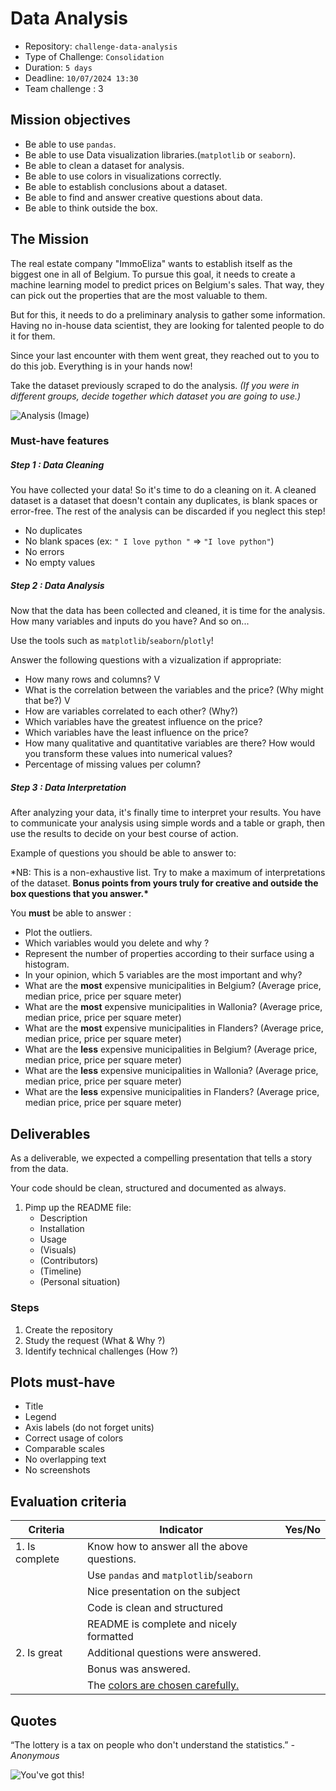 # Data Analysis

- Repository: `challenge-data-analysis`
- Type of Challenge: `Consolidation`
- Duration: `5 days`
- Deadline: `10/07/2024 13:30`
- Team challenge : 3

## Mission objectives

- Be able to use `pandas`.
- Be able to use Data visualization libraries.(`matplotlib` or `seaborn`).
- Be able to clean a dataset for analysis.
- Be able to use colors in visualizations correctly.
- Be able to establish conclusions about a dataset.
- Be able to find and answer creative questions about data.
- Be able to think outside the box.

## The Mission

The real estate company "ImmoEliza" wants to establish itself as the biggest one in all of Belgium. To pursue this goal, it needs to create a machine learning model to predict prices on Belgium's sales. That way, they can pick out the properties that are the most valuable to them.

But for this, it needs to do a preliminary analysis to gather some information. Having no in-house data scientist, they are looking for talented people to do it for them.

Since your last encounter with them went great, they reached out to you to do this job. Everything is in your hands now!

Take the dataset previously scraped to do the analysis. _(If you were in different groups, decide together which dataset you are going to use.)_

![Analysis (Image)](https://y26uq11r8xr1zyp0d3inciqv-wpengine.netdna-ssl.com/wp-content/uploads/2019/10/37.jpg)

### Must-have features

##### Step 1 : Data Cleaning

You have collected your data! So it's time to do a cleaning on it. A cleaned dataset is a dataset that doesn't contain any duplicates, is blank spaces or error-free. The rest of the analysis can be discarded if you neglect this step!

- No duplicates
- No blank spaces (ex: `" I love python "` => `"I love python"`)
- No errors
- No empty values

##### Step 2 : Data Analysis

Now that the data has been collected and cleaned, it is time for the analysis. How many variables and inputs do you have? And so on...

Use the tools such as `matplotlib`/`seaborn`/`plotly`!

Answer the following questions with a vizualization if appropriate:

- How many rows and columns? V
- What is the correlation between the variables and the price? (Why might that be?) V
- How are variables correlated to each other? (Why?)
- Which variables have the greatest influence on the price?
- Which variables have the least influence on the price?
- How many qualitative and quantitative variables are there? How would you transform these values into numerical values?
- Percentage of missing values per column?

##### Step 3 : Data Interpretation

After analyzing your data, it's finally time to interpret your results. You have to communicate your analysis using simple words and a table or graph, then use the results to decide on your best course of action.

Example of questions you should be able to answer to:

\*NB: This is a non-exhaustive list. Try to make a maximum of interpretations of the dataset.
**Bonus points from yours truly for creative and outside the box questions that you answer.\***

You **must** be able to answer :

- Plot the outliers.
- Which variables would you delete and why ?
- Represent the number of properties according to their surface using a histogram.
- In your opinion, which 5 variables are the most important and why?
- What are the **most** expensive municipalities in Belgium? (Average price, median price, price per square meter)
- What are the **most** expensive municipalities in Wallonia? (Average price, median price, price per square meter)
- What are the **most** expensive municipalities in Flanders? (Average price, median price, price per square meter)
- What are the **less** expensive municipalities in Belgium? (Average price, median price, price per square meter)
- What are the **less** expensive municipalities in Wallonia? (Average price, median price, price per square meter)
- What are the **less** expensive municipalities in Flanders? (Average price, median price, price per square meter)


## Deliverables

As a deliverable, we expected a compelling presentation that tells a story from the data.

Your code should be clean, structured and documented as always.

1. Pimp up the README file:
   - Description
   - Installation
   - Usage
   - (Visuals)
   - (Contributors)
   - (Timeline)
   - (Personal situation)

### Steps

1. Create the repository
2. Study the request (What & Why ?)
3. Identify technical challenges (How ?)

## Plots must-have
- Title
- Legend
- Axis labels (do not forget units)
- Correct usage of colors
- Comparable scales
- No overlapping text
- No screenshots

## Evaluation criteria

| Criteria       | Indicator                                                                                                     | Yes/No |
| -------------- | ------------------------------------------------------------------------------------------------------------- | ------ |
| 1. Is complete | Know how to answer all the above questions.                                                                   |        |
|                | Use `pandas` and `matplotlib`/`seaborn`                                                                       |        |
|                | Nice presentation on the subject                                                                              |        |
|                | Code is clean and structured                                                                                  |        |
|                | README is complete and nicely formatted                                                                       |        |
| 2. Is great    | Additional questions were answered.                                                                           |        |
|                | Bonus was answered.                                                                                           |        |
|                | The [colors are chosen carefully.](https://chartio.com/learn/charts/how-to-choose-colors-data-visualization/) |        |

## Quotes

“The lottery is a tax on people who don't understand the statistics.”
_- Anonymous_

![You've got this!](https://media.giphy.com/media/JrXas5ecb4FkwbFpIE/giphy.gif)
